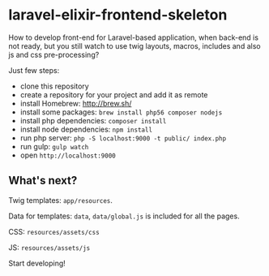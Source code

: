 # laravel-elixir-frontend-skeleton

How to develop front-end for Laravel-based application, when back-end is not ready,
but you still watch to use twig layouts, macros, includes and also js and css pre-processing? 

Just few steps:

* clone this repository
* create a repository for your project and add it as remote
* install Homebrew: http://brew.sh/
* install some packages: `brew install php56 composer nodejs`
* install php dependencies: `composer install`
* install node dependencies: `npm install`
* run php server: `php -S localhost:9000 -t public/ index.php`
* run gulp: `gulp watch`
* open `http://localhost:9000`

## What's next?

Twig templates: `app/resources`.

Data for templates: `data`, `data/global.js` is included for all the pages.

CSS: `resources/assets/css`

JS: `resources/assets/js`

Start developing!
